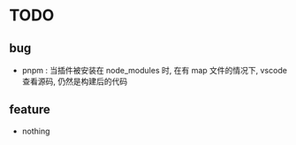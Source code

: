 # TODO

## bug

- pnpm : 当插件被安装在 node_modules 时, 在有 map 文件的情况下, vscode 查看源码, 仍然是构建后的代码

## feature

- nothing
